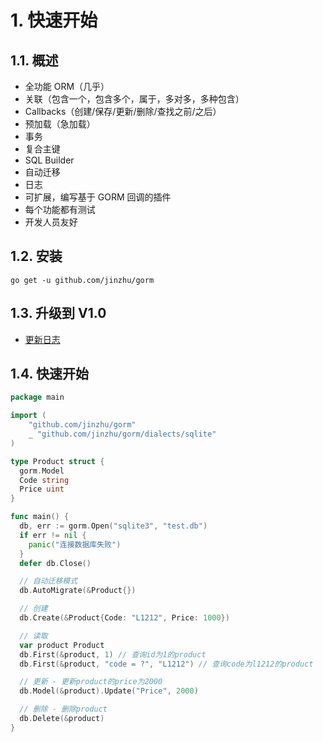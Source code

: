 # 1. 快速开始

## 1.1. 概述

- 全功能 ORM（几乎）
- 关联（包含一个，包含多个，属于，多对多，多种包含）
- Callbacks（创建/保存/更新/删除/查找之前/之后）
- 预加载（急加载）
- 事务
- 复合主键
- SQL Builder
- 自动迁移
- 日志
- 可扩展，编写基于 GORM 回调的插件
- 每个功能都有测试
- 开发人员友好

## 1.2. 安装

```
go get -u github.com/jinzhu/gorm
```

## 1.3. 升级到 V1.0

- [更新日志](Programming/Golang/GORM/changelog)

## 1.4. 快速开始

```go
package main

import (
    "github.com/jinzhu/gorm"
    _ "github.com/jinzhu/gorm/dialects/sqlite"
)

type Product struct {
  gorm.Model
  Code string
  Price uint
}

func main() {
  db, err := gorm.Open("sqlite3", "test.db")
  if err != nil {
    panic("连接数据库失败")
  }
  defer db.Close()

  // 自动迁移模式
  db.AutoMigrate(&Product{})

  // 创建
  db.Create(&Product{Code: "L1212", Price: 1000})

  // 读取
  var product Product
  db.First(&product, 1) // 查询id为1的product
  db.First(&product, "code = ?", "L1212") // 查询code为l1212的product

  // 更新 - 更新product的price为2000
  db.Model(&product).Update("Price", 2000)

  // 删除 - 删除product
  db.Delete(&product)
}
```
